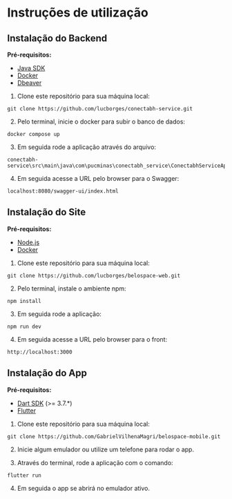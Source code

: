 # Instruções de utilização

## Instalação do Backend

**Pré-requisitos:** 

- [Java SDK](https://nodejs.org/en/)
- [Docker](https://www.docker.com/products/docker-desktop/)
- [Dbeaver](https://dbeaver.io/download/)

1.  Clone este repositório para sua máquina local:
```
git clone https://github.com/lucborges/conectabh-service.git
```

2.  Pelo terminal, inicie o docker para subir o banco de dados:

```
docker compose up
```

3.  Em seguida rode a aplicação através do arquivo:

```
conectabh-service\src\main\java\com\pucminas\conectabh_service\ConectabhServiceApplication.java
```

4.  Em seguida acesse a URL pelo browser para o Swagger:
```
localhost:8080/swagger-ui/index.html
```

## Instalação do Site

**Pré-requisitos:** 

- [Node.js](https://nodejs.org/en/)
- [Docker](https://www.docker.com/products/docker-desktop/)

1.  Clone este repositório para sua máquina local:
```
git clone https://github.com/lucborges/belospace-web.git
```

2.  Pelo terminal, instale o ambiente npm:

```
npm install
```

3.  Em seguida rode a aplicação:

```
npm run dev
```

4.  Em seguida acesse a URL pelo browser para o front:
```
http://localhost:3000
```

## Instalação do App

**Pré-requisitos:** 

- [Dart SDK](https://dart.dev/get-dart) (>= 3.7.*)
- [Flutter](https://docs.flutter.dev/get-started/install/windows)

1.  Clone este repositório para sua máquina local:
```
git clone https://github.com/GabrielVilhenaMagri/belospace-mobile.git
```

2.  Inicie algum emulador ou utilize um telefone para rodar o app.

3.  Através do terminal, rode a aplicação com o comando:

```
flutter run
```

4.  Em seguida o app se abrirá no emulador ativo.

